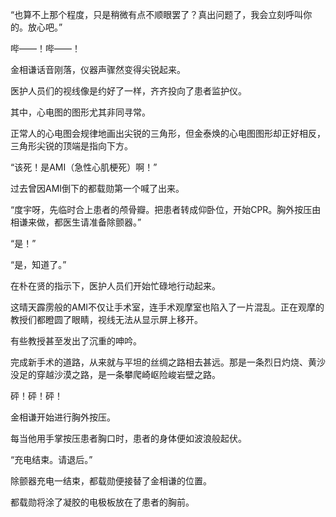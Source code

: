 “也算不上那个程度，只是稍微有点不顺眼罢了？真出问题了，我会立刻呼叫你的。放心吧。”

哔——！哔——！

金相谦话音刚落，仪器声骤然变得尖锐起来。

医护人员们的视线像是约好了一样，齐齐投向了患者监护仪。

其中，心电图的图形尤其非同寻常。

正常人的心电图会规律地画出尖锐的三角形，但金泰焕的心电图图形却正好相反，三角形尖锐的顶端是指向下方。

“该死！是AMI（急性心肌梗死）啊！”

过去曾因AMI倒下的都载勋第一个喊了出来。

“度宇呀，先临时合上患者的颅骨瓣。把患者转成仰卧位，开始CPR。胸外按压由相谦来做，都医生请准备除颤器。”

“是！”

“是，知道了。”

在朴在贤的指示下，医护人员们开始忙碌地行动起来。

这晴天霹雳般的AMI不仅让手术室，连手术观摩室也陷入了一片混乱。正在观摩的教授们都瞪圆了眼睛，视线无法从显示屏上移开。

有些教授甚至发出了沉重的呻吟。

完成新手术的道路，从来就与平坦的丝绸之路相去甚远。那是一条烈日灼烧、黄沙没足的穿越沙漠之路，是一条攀爬崎岖险峻岩壁之路。

砰！砰！砰！

金相谦开始进行胸外按压。

每当他用手掌按压患者胸口时，患者的身体便如波浪般起伏。

“充电结束。请退后。”

除颤器充电一结束，都载勋便接替了金相谦的位置。

都载勋将涂了凝胶的电极板放在了患者的胸前。